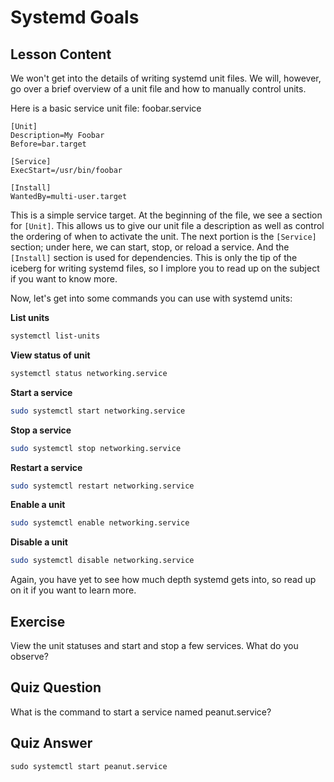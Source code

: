 # Systemd Goals

## Lesson Content

We won't get into the details of writing systemd unit files. We will, however, go over a brief overview of a unit file and how to manually control units.

Here is a basic service unit file: foobar.service

```
[Unit]
Description=My Foobar
Before=bar.target

[Service]
ExecStart=/usr/bin/foobar

[Install]
WantedBy=multi-user.target
```

This is a simple service target. At the beginning of the file, we see a section for `[Unit]`. This allows us to give our unit file a description as well as control the ordering of when to activate the unit. The next portion is the `[Service]` section; under here, we can start, stop, or reload a service. And the `[Install]` section is used for dependencies. This is only the tip of the iceberg for writing systemd files, so I implore you to read up on the subject if you want to know more.

Now, let's get into some commands you can use with systemd units:

**List units**

```bash
systemctl list-units
```

**View status of unit**

```bash
systemctl status networking.service
```

**Start a service**

```bash
sudo systemctl start networking.service
```

**Stop a service**

```bash
sudo systemctl stop networking.service
```

**Restart a service**

```bash
sudo systemctl restart networking.service
```

**Enable a unit**

```bash
sudo systemctl enable networking.service
```

**Disable a unit**

```bash
sudo systemctl disable networking.service
```

Again, you have yet to see how much depth systemd gets into, so read up on it if you want to learn more.

## Exercise

View the unit statuses and start and stop a few services. What do you observe?

## Quiz Question

What is the command to start a service named peanut.service?

## Quiz Answer

`sudo systemctl start peanut.service`
